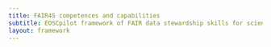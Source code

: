 ```yaml
---
title: FAIR4S competences and capabilities
subtitle: EOSCpilot framework of FAIR data stewardship skills for science and scholarship
layout: framework
---
```


